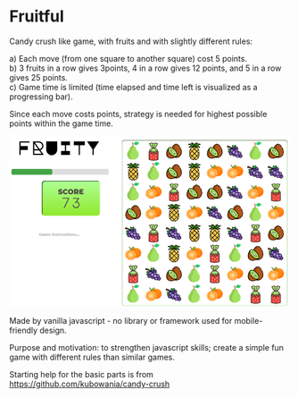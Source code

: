 # Fruitful
Candy crush like game, with fruits and with slightly different rules:   

a) Each move (from one square to another square) cost 5 points.   
b) 3 fruits in a row gives 3points, 4 in a row gives 12 points, and 5 in a row gives 25 points.    
c) Game time is limited (time elapsed and time left is visualized as a progressing bar).   

Since each move costs points, strategy is needed for highest possible points within the game time. 

<img src="https://github.com/osho81/fruitful/blob/main/fruity.PNG" alt="Pic from the game" width="600"/>

Made by vanilla javascript - no library or framework used for mobile-friendly design. 

Purpose and motivation: to strengthen javascript skills; create a simple fun game with different rules than similar games. 

Starting help for the basic parts is from https://github.com/kubowania/candy-crush 
